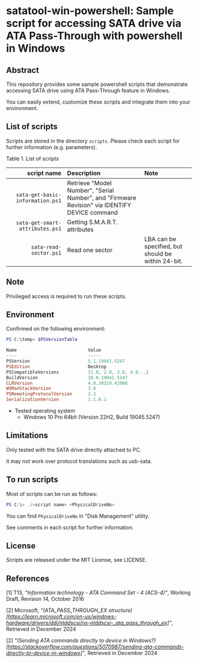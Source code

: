 # satatool-win-powershell: Sample script for accessing SATA drive via ATA Pass-Through with powershell in Windows

## Abstract
This repository provides some sample powershell scripts that demonstrate accessing SATA drive using ATA Pass-Through feature in Windows.

You can easily extend, customize these scripts and integrate them into your environment.

## List of scripts

Scripts are stored in the directory `scripts`.
Please check each script for further information (e.g. parameters).

Table 1. List of scripts

|         script name | Description                 | Note |
| ------------------: | :---------------------------|:-----|
| `sata-get-basic-information.ps1` | Retrieve "Model Number", "Serial Number", and "Firmware Revision" via IDENTIFY DEVICE command | |
| `sata-get-smart-attributes.ps1`  | Getting S.M.A.R.T. attributes | |
| `sata-read-sector.ps1`           | Read one sector | LBA can be specified, but should be within 24-bit. |

## Note

Privileged access is required to run these scripts.

## Environment

Confirmed on the following environment:

```powershell
PS C:\temp> $PSVersionTable

Name                           Value
----                           -----
PSVersion                      5.1.19041.5247
PSEdition                      Desktop
PSCompatibleVersions           {1.0, 2.0, 3.0, 4.0...}
BuildVersion                   10.0.19041.5247
CLRVersion                     4.0.30319.42000
WSManStackVersion              3.0
PSRemotingProtocolVersion      2.3
SerializationVersion           1.1.0.1
```

* Tested operating system
  * Windows 10 Pro 64bit (Version 22H2, Build 19045.5247)

## Limitations

Only tested with the SATA drive directly attached to PC.

it may not work over protocol translations such as usb-sata.

## To run scripts

Most of scripts can be run as follows:

```powershell
PS C:\> ./<script name> <PhysicalDriveNo>
```

You can find `PhysicalDriveNo` in "Disk Management" utility.

See comments in each script for further information.

## License
Scripts are released under the MIT License, see LICENSE.

## References
[1] T13, _"Information technology - ATA Command Set - 4 (ACS-4)"_, Working Draft, Revision 14, October 2016

[2] Microsoft, _"(ATA_PASS_THROUGH_EX structure)[https://learn.microsoft.com/en-us/windows-hardware/drivers/ddi/ntddscsi/ns-ntddscsi-_ata_pass_through_ex]"_, Retrieved in December 2024

[2] _"(Sending ATA commands directly to device in Windows?)[https://stackoverflow.com/questions/5070987/sending-ata-commands-directly-to-device-in-windows]"_, Retrieved in December 2024
